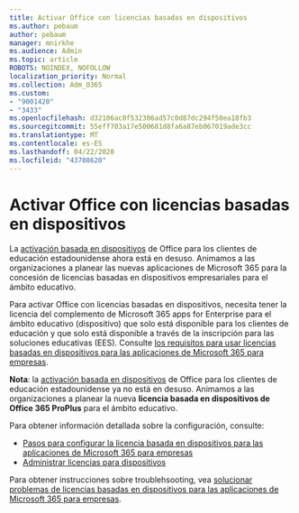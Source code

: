 ```yaml
---
title: Activar Office con licencias basadas en dispositivos
ms.author: pebaum
author: pebaum
manager: mnirkhe
ms.audience: Admin
ms.topic: article
ROBOTS: NOINDEX, NOFOLLOW
localization_priority: Normal
ms.collection: Adm_O365
ms.custom:
- "9001420"
- "3433"
ms.openlocfilehash: d32106ac8f532306ad57c0d87dc294f50ea18fb3
ms.sourcegitcommit: 55eff703a17e500681d8fa6a87eb067019ade3cc
ms.translationtype: MT
ms.contentlocale: es-ES
ms.lasthandoff: 04/22/2020
ms.locfileid: "43708620"
---
```

# <a name="activating-office-using-device-based-licensing"></a>Activar Office con licencias basadas en dispositivos

La [activación basada en dispositivos](https://aka.ms/officedba) de Office para los clientes de educación estadounidense ahora está en desuso. Animamos a las organizaciones a planear las nuevas aplicaciones de Microsoft 365 para la concesión de licencias basadas en dispositivos empresariales para el ámbito educativo.

Para activar Office con licencias basadas en dispositivos, necesita tener la licencia del complemento de Microsoft 365 apps for Enterprise para el ámbito educativo (dispositivo) que solo está disponible para los clientes de educación y que solo está disponible a través de la inscripción para las soluciones educativas (EES). Consulte [los requisitos para usar licencias basadas en dispositivos para las aplicaciones de Microsoft 365 para empresas](https://docs.microsoft.com/deployoffice/device-based-licensing#requirements-for-using-device-based-licensing-for-office-365-proplus).

**Nota**: la [activación basada en dispositivos](https://aka.ms/officedba) de Office para los clientes de educación estadounidense ya no está en desuso. Animamos a las organizaciones a planear la nueva **licencia basada en dispositivos de Office 365 ProPlus** para el ámbito educativo.

Para obtener información detallada sobre la configuración, consulte:

- [Pasos para configurar la licencia basada en dispositivos para las aplicaciones de Microsoft 365 para empresas](https://docs.microsoft.com/deployoffice/device-based-licensing#steps-to-configure-device-based-licensing-for-office-365-proplus)
- [Administrar licencias para dispositivos](https://docs.microsoft.com/Office365/Admin/misc/manage-licenses-for-devices)

Para obtener instrucciones sobre troublehsooting, vea [solucionar problemas de licencias basadas en dispositivos para las aplicaciones de Microsoft 365 para empresas](https://docs.microsoft.com/deployoffice/device-based-licensing#troubleshoot-device-based-licensing-for-office-365-proplus).
